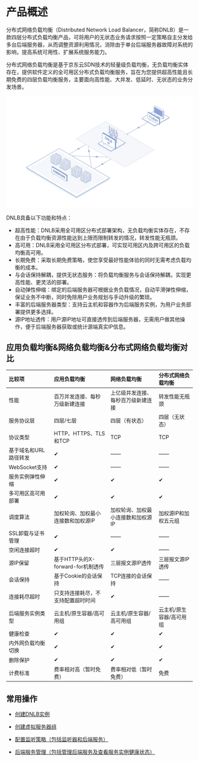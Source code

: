 # 产品概述


分布式网络负载均衡（Distributed Network Load Balancer，简称DNLB）是一款四层分布式负载均衡产品，可将用户的无状态业务请求按照一定策略自主分发给多台后端服务器，从而调整资源利用情况，消除由于单台后端服务器故障对系统的影响，提高系统可用性、扩展系统服务能力。

分布式网络负载均衡是基于京东云SDN技术的轻量级负载均衡，无负载均衡实体存在，提供软件定义的全可用区分布式负载均衡服务，旨在为您提供超高性能且长期免费的四层负载均衡服务，主要面向高性能、大并发、低延时、无状态的业务分发场景。

   ![DNLB分布式部署架构](../../../../image/Networking/Distributed-Network-Load-Balancer/DNLB-001.png)

DNLB具备以下功能和特点：

* 超高性能：DNLB采用全可用区分布式部署架构，无负载均衡实体存在，不存在由于负载均衡资源性能达到上限而限制转发的情况，转发性能无瓶颈。
* 高可用：DNLB采用全可用区分布式部署，可实现可用区内及跨可用区的负载均衡高可用。
* 长期免费：采取长期免费策略，使您享受最好性能体验的同时无需考虑负载均衡的成本。
* 与会话保持解耦，提供无状态服务：将负载均衡服务与会话保持解耦，实现更高性能、更灵活的部署。
* 自动弹性伸缩：绑定的后端服务器可根据业务负载情况，自动平滑弹性伸缩，保证业务不中断，同时免除用户业务规划与手动升级的繁琐。
* 丰富的后端服务器类型：支持云主机和容器作为后端服务实例，为用户业务部署提供更多选择。
* 源IP地址透传：用户源IP地址可直接透传到后端服务器，无需用户做其他操作，便于后端服务器获取或统计源端真实IP信息。

## 应用负载均衡&网络负载均衡&分布式网络负载均衡对比

| 比较项   |  应用负载均衡 | 网络负载均衡 | 分布式网络负载均衡 |
|:-----|  :---- | :---- | :---- |
|性能 	| 百万并发连接、每秒万级新建连接 | 上亿级并发连接、每秒百万级新建连接 | 转发性能无瓶颈 |
|服务协议层 |   四层/七层 | 四层（有状态）| 四层（无状态）|
|协议类型	| HTTP、HTTPS、TLS和TCP | TCP | TCP |
|基于域名和URL路径转发| ✔ | —— | —— |
|WebSocket支持| ✔ | —— | —— |
|服务实例弹性伸缩 | ✔ | ✔ | ✔ |
|多可用区高可用部署 | ✔ | ✔ | ✔ |
|调度算法	| 加权轮询、加权最小连接数和加权源IP | 加权轮询、加权最小连接数和加权源IP | 加权源IP和加权五元组 |
|SSL卸载与证书管理 | ✔ | —— | —— |
|空闲连接超时 | ✔ | ✔ | —— |
|源IP保留	| 基于HTTP头的X-forward-for机制透传 | 三层报文源IP透传 | 三层报文源IP透传 |
|会话保持 | 基于Cookie的会话保持  |  TCP连接的会话保持 | —— |
|连接耗尽超时 | 只支持连接耗尽，不支持配置超时时间 |  ✔ | —— |
|后端服务实例类型 | 云主机/原生容器/高可用组| 云主机/原生容器/高可用组 | 云主机/原生容器/高可用组 |
|健康检查 | ✔ | ✔ | ✔ |
|内外网负载均衡切换	 | ✔ |	✔ | ✔ |
|删除保护 | ✔  | ✔ | ✔ |
|计费标准	| 费率相对高（暂时免费）| 费率相对低（暂时免费） | 免费 |

## 常用操作

- [创建DNLB实例](../Operation-Guide/Create-DNLB-Instance.md)
  
- [创建虚拟服务器组](../Operation-Guide/TargetGroup-Management.md)
	
- [配置监听策略（包括监听器和后端服务）](../Operation-Guide/Listener-Management.md)
	
- [后端服务管理（包括管理后端服务及查看服务实例健康状态）](../Operation-Guide/Backend-Management.md)

